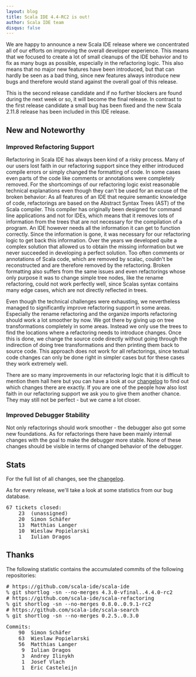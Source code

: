 ```yaml
---
layout: blog
title: Scala IDE 4.4-RC2 is out!
author: Scala IDE team
disqus: false
---
```


We are happy to announce a new Scala IDE release where we concentrated all of our efforts on improving the overall developer experience. This means that we focused to create a lot of small cleanups of the IDE behavior and to fix as many bugs as possible, especially in the refactoring logic. This also means that no major new features have been introduced, but that can hardly be seen as a bad thing, since new features always introduce new bugs and therefore would stand against the overall goal of this release.

This is the second release candidate and if no further blockers are found during the next week or so, it will become the final release. In contrast to the first release candidate a small bug has been fixed and the new Scala 2.11.8 release has been included in this IDE release.

## New and Noteworthy

### Improved Refactoring Support

Refactoring in Scala IDE has always been kind of a risky process. Many of our users lost faith in our refactoring support since they either introduced compile errors or simply changed the formatting of code. In some cases even parts of the code like comments or annotations were completely removed. For the shortcomings of our refactoring logic exist reasonable technical explanations even though they can't be used for an excuse of the broken behavior: As all features of an IDE that require semantic knowledge of code, refactorings are based on the Abstract Syntax Trees (AST) of the Scala compiler. This compiler has originally been designed for command line applications and not for IDEs, which means that it removes lots of information from the trees that are not necessary for the compilation of a program. An IDE however needs all the information it can get to function correctly. Since the information is gone, it was necessary for our refactoring logic to get back this information. Over the years we developed quite a complex solution that allowed us to obtain the missing information but we never succeeded in developing a perfect solution. Too often comments or annotations of Scala code, which are removed by scalac, couldn't be reconstructed and are therefore removed by the refactoring. Broken formatting also suffers from the same issues and even refactorings whose only purpose it was to change simple tree nodes, like the rename refactoring, could not work perfectly well, since Scalas syntax contains many edge cases, which are not directly reflected in trees.

Even though the technical challenges were exhausting, we nevertheless managed to significantly improve refactoring support in some areas. Especially the rename refactoring and the organize imports refactoring should work a lot smoother by now. We got there by giving up on tree transformations completely in some areas. Instead we only use the trees to find the locations where a refactoring needs to introduce changes. Once this is done, we change the source code directly without going through the indirection of doing tree transformations and then printing them back to source code. This approach does not work for all refactorings, since textual code changes can only be done right in simpler cases but for these cases they work extremely well.

There are so many improvements in our refactoring logic that it is difficult to mention them hall here but you can have a look at our [changelog][cl] to find out which changes there are exactly. If you are one of the people how also lost faith in our refactoring support we ask you to give them another chance. They may still not be perfect - but we came a lot closer.

### Improved Debugger Stability

Not only refactorings should work smoother - the debugger also got some new foundations. As for refactorings there have been mainly internal changes with the goal to make the debugger more stable. None of these changes should be visible in terms of changed behavior of the debugger.

## Stats

For the full list of all changes, see the [changelog][cl].

As for every release, we'll take a look at some statistics from our bug database.

<pre>
67 tickets closed:
    23	(unassigned)
    20	Simon Schäfer
    13	Matthias Langer
    10	Wieslaw Popielarski
    1	Iulian Dragos
</pre>

## Thanks

The following statistic contains the accumulated commits of the following repositories:

<pre>
# https://github.com/scala-ide/scala-ide
% git shortlog -sn --no-merges 4.3.0-vfinal..4.4.0-rc2
# https://github.com/scala-ide/scala-refactoring
% git shortlog -sn --no-merges 0.8.0..0.9.1-rc2
# https://github.com/scala-ide/scala-search
% git shortlog -sn --no-merges 0.2.5..0.3.0
</pre>

<pre>
Commits:
    90  Simon Schäfer
    63  Wieslaw Popielarski
    56  Matthias Langer
     9  Iulian Dragos
     3  Andrey Ilinykh
     1  Josef Vlach
     1  Eric Casteleijn
</pre>

[cl]: http://scala-ide.org/docs/changelog.html
